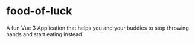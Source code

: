 # food-of-luck

A fun Vue 3 Application that helps you and your buddies to stop throwing hands and start eating instead
